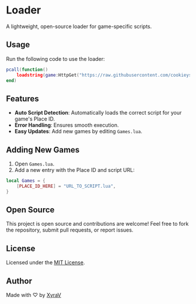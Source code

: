 # Loader

A lightweight, open-source loader for game-specific scripts.

## Usage

Run the following code to use the loader:

```lua
pcall(function()
    loadstring(game:HttpGet("https://raw.githubusercontent.com/cookieys/loader/refs/heads/main/Loader.lua"))()
end)
```

## Features

- **Auto Script Detection**: Automatically loads the correct script for your game's Place ID.
- **Error Handling**: Ensures smooth execution.
- **Easy Updates**: Add new games by editing `Games.lua`.

## Adding New Games

1. Open `Games.lua`.
2. Add a new entry with the Place ID and script URL:

```lua
local Games = {
    [PLACE_ID_HERE] = "URL_TO_SCRIPT.lua",
}
```

## Open Source

This project is open source and contributions are welcome! Feel free to fork the repository, submit pull requests, or report issues.

## License

Licensed under the [MIT License](https://mit-license.org/).

## Author

Made with ♡ by [XyraV](https://github.com/cookieys)
